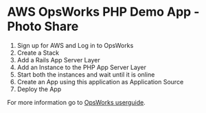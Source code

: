 # AWS OpsWorks PHP Demo App - Photo Share

1. Sign up for AWS and Log in to OpsWorks
2. Create a Stack
3. Add a Rails App Server Layer
4. Add an Instance to the PHP App Server Layer
5. Start both the instances and wait until it is online
6. Create an App using this application as Application Source
7. Deploy the App

For more information go to [OpsWorks userguide](http://docs.aws.amazon.com/opsworks/latest/userguide/how_it_works.html).